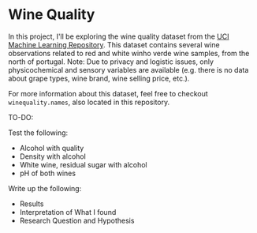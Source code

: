 # Wine Quality

In this project, I'll be exploring the wine quality dataset from the [UCI Machine Learning Repository](https://archive.ics.uci.edu/ml/datasets/Wine+Quality). This dataset contains several wine observations related to red and white winho verde wine samples, from the north of portugal. Note: Due to privacy and logistic issues, only physicochemical and sensory variables are available (e.g. there is no data about grape types, wine brand, wine selling price, etc.).

For more information about this dataset, feel free to checkout `winequality.names`, also located in this repository.

TO-DO:

Test the following:
- Alcohol with quality
- Density with alcohol
- White wine, residual sugar with alcohol
- pH of both wines

Write up the following:
- Results
- Interpretation of What I found
- Research Question and Hypothesis
